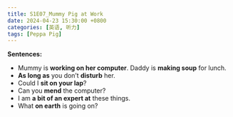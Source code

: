 ```yaml
---
title: S1E07_Mummy Pig at Work
date: 2024-04-23 15:30:00 +0800
categories: [英语, 听力]
tags: [Peppa Pig]
---
```


**Sentences:**
- Mummy is **working on her computer**. Daddy is **making soup** for lunch.
- **As long as** you don’t **disturb** her.
- Could I **sit on your lap**?
- Can you **mend** the computer?
- I am **a bit of an expert at** these things.
- What **on earth** is going on?

